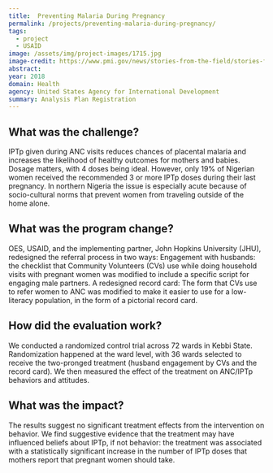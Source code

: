 ```yaml
---
title:  Preventing Malaria During Pregnancy  
permalink: /projects/preventing-malaria-during-pregnancy/
tags: 
  - project 
  - USAID
image: /assets/img/project-images/1715.jpg  
image-credit: https://www.pmi.gov/news/stories-from-the-field/stories-from-the-field---detail/increasing-uptake-of-iptp-success-seen-in-malawi
abstract: 
year: 2018  
domain: Health
agency: United States Agency for International Development
summary: Analysis Plan Registration
---
```

## What was the challenge?

IPTp given during ANC visits reduces chances of placental malaria and increases the likelihood of healthy outcomes for mothers and babies. Dosage matters, with 4 doses being ideal. However, only 19% of Nigerian women received the recommended 3 or more IPTp doses during their last pregnancy. In northern Nigeria the issue is especially acute because of socio-cultural norms that prevent women from traveling outside of the home alone.

## What was the program change?

OES, USAID, and the implementing partner, John Hopkins University (JHU), redesigned the referral process in two ways: Engagement with husbands: the checklist that Community Volunteers (CVs) use while doing household visits with pregnant women was modified to include a specific script for engaging male partners. A redesigned record card: The form that CVs use to refer women to ANC was modified to make it easier to use for a low-literacy population, in the form of a pictorial record card.

## How did the evaluation work?

We conducted a randomized control trial across 72 wards in Kebbi State. Randomization happened at the ward level, with 36 wards selected to receive the two-pronged treatment (husband engagement by CVs and the record card). We then measured the effect of the treatment on ANC/IPTp behaviors and attitudes.

## What was the impact?

The results suggest no significant treatment effects from the intervention on behavior. We find suggestive evidence that the treatment may have influenced beliefs about IPTp, if not behavior: the treatment was associated with a statistically significant increase in the number of IPTp doses that mothers report that pregnant women should take.
